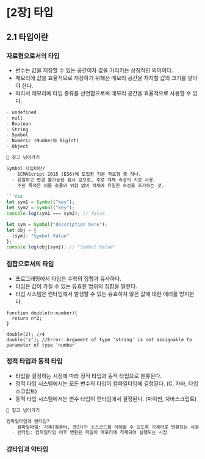 # [2장] 타입
## 2.1 타입이란
### 자료형으로서의 타입
- 변수는 값을 저장할 수 있는 공간이자 값을 가리키는 상징적인 의미이다.
- 메모리에 값을 효율적으로 저장하기 위해선 메모리 공간을 차지할 값의 크기를 알아야 한다.
- 따라서 메모리에 타입 종류를 선언함으로써 메모리 공간을 효율적으로 사용할 수 있다.
```md
- undefined
- null
- Boolean
- String
- Symbol
- Numeric (Number와 BigInt)
- Object
```
```md
🧐 짚고 넘어가기

Symbol 타입이란?
  - ECMAScript 2015 (ES6)에 도입된 기본 자료형 중 하나.
  - 유일하고 변경 불가능한 원시 값으로, 주로 객체 속성의 키로 사용.
  - 주된 목적은 이름 충돌의 위험 없이 객체에 유일한 속성을 추가하는 것.

```tsx
let sym1 = Symbol("key");
let sym2 = Symbol("key");
console.log(sym1 === sym2); // false

let sym = Symbol("description here");
let obj = {
  [sym]: "Symbol Value"
};
console.log(obj[sym]); // "Symbol Value"
```

### 집합으로서의 타입
- 프로그래밍에서 타입은 수학의 집합과 유사하다.
- 타입은 값이 가질 수 있는 유효한 범위의 집합을 말한다.
- 타입 시스템은 런타임에서 발생할 수 있는 유효하지 않은 값에 대한 에러를 방지한다.
```tsx
function double(n:number){
  return n*2;
}

double(2); //4
double('z'); //Error: Argument of type 'string' is not assignable to parameter of type 'number'
```

### 정적 타입과 동적 타입
- 타입을 결정하는 시점에 따라 정적 타입과 동적 타입으로 분류된다.
- 정적 타입 시스템에서는 모든 변수의 타입이 컴파일타임에 결정된다. (C, 자바, 타입스크립트)
- 동적 타입 시스템에서는 변수 타입이 런타임에서 결정된다. (파이썬, 자바스크립트)

```md
🧐 짚고 넘어가기

컴파일타임과 런타임?
  - 컴파일타임: 기계(컴퓨터, 엔진)가 소스코드를 이해할 수 있도록 기계어로 변환되는 시점
  - 런타임: 컴파일타임 이후 변환된 파일이 메모리에 적재되어 실행되는 시점
```

### 강타입과 약타입

